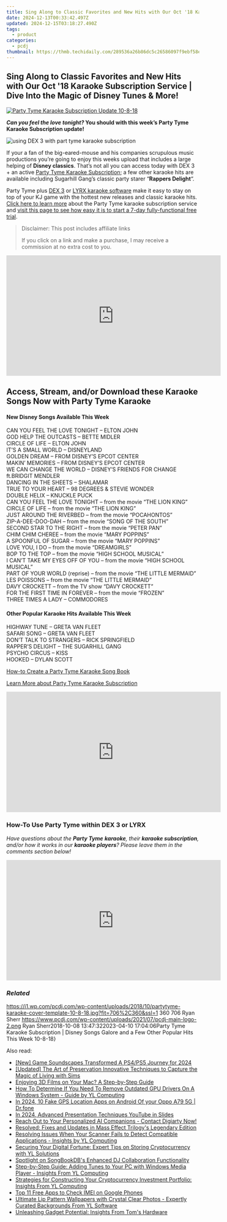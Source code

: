 ```yaml
---
title: Sing Along to Classic Favorites and New Hits with Our Oct '18 Karaoke Subscription Service | Dive Into the Magic of Disney Tunes & More!
date: 2024-12-13T00:33:42.497Z
updated: 2024-12-15T03:18:27.490Z
tags:
  - product
categories:
  - pcdj
thumbnail: https://thmb.techidaily.com/289536a26b86dc5c26586097f9ebf58e81d35aa537c61d20d15b54d1edc660b4.jpg
---
```


## Sing Along to Classic Favorites and New Hits with Our Oct '18 Karaoke Subscription Service | Dive Into the Magic of Disney Tunes & More!

[![Party Tyme Karaoke Subscription Update 10-8-18](https://i1.wp.com/pcdj.com/wp-content/uploads/2018/10/partytyme-karaoke-cover-template-10-8-18.jpg?resize=706%2C321&ssl=1)](https://i1.wp.com/pcdj.com/wp-content/uploads/2018/10/partytyme-karaoke-cover-template-10-8-18.jpg?fit=706%2C360&ssl=1 "Party Tyme Karaoke Subscription Update 10-8-18")

**_Can you feel the love tonight?_ You should with this week’s Party Tyme Karaoke Subscription update!**

![using DEX 3 with part tyme karaoke subscription](https://i1.wp.com/pcdj.com/wp-content/uploads/2018/10/43243395_10217932730167660_1694448779631001600_n.jpg?fit=300%2C225&ssl=1 "using DEX 3 with part tyme karaoke subscription")

If your a fan of the big-eared-mouse and his companies scrupulous music productions you’re going to enjoy this weeks upload that includes a large helping of **Disney classics**. That’s not all you can access today with DEX 3 + an active [Party Tyme Karaoke Subscription](https://tools.techidaily.com/pcdj/products/); a few other karaoke hits are available including Sugarhill Gang’s classic party starer “**Rappers Delight**“.

Party Tyme plus [DEX 3](https://tools.techidaily.com/pcdj/products/) or [LYRX karaoke software](http://www.lyrxkaraoke.com/) make it easy to stay on top of your KJ game with the hottest new releases and classic karaoke hits. [Click here to learn more](https://tools.techidaily.com/pcdj/products/) about the Party Tyme karaoke subscription service and [visit this page to see how easy it is to start a 7-day fully-functional free trial](https://tools.techidaily.com/pcdj/products/).

>  Disclaimer: This post includes affiliate links
>
>  If you click on a link and make a purchase, I may receive a commission at no extra cost to you.
>

<!-- affiliate ads begin -->
<iframe width="560" height="315" src="https://www.youtube.com/embed/UJJbj1vbzs8?si=X3zd8thLJKprfuEa" title="YouTube video player" frameborder="0" allow="accelerometer; autoplay; clipboard-write; encrypted-media; gyroscope; picture-in-picture; web-share" referrerpolicy="strict-origin-when-cross-origin" allowfullscreen></iframe>
<!-- affiliate ads end -->

## Access, Stream, and/or Download these Karaoke Songs Now with Party Tyme Karaoke

#### **New Disney Songs Available This Week**

CAN YOU FEEL THE LOVE TONIGHT – ELTON JOHN  
GOD HELP THE OUTCASTS – BETTE MIDLER  
CIRCLE OF LIFE – ELTON JOHN  
IT’S A SMALL WORLD – DISNEYLAND  
GOLDEN DREAM – FROM DISNEY’S EPCOT CENTER  
MAKIN’ MEMORIES – FROM DISNEY’S EPCOT CENTER  
WE CAN CHANGE THE WORLD – DISNEY’S FRIENDS FOR CHANGE ft.BRIDGIT MENDLER  
DANCING IN THE SHEETS – SHALAMAR  
TRUE TO YOUR HEART – 98 DEGREES & STEVIE WONDER  
DOUBLE HELIX – KNUCKLE PUCK  
CAN YOU FEEL THE LOVE TONIGHT – from the movie “THE LION KING”  
CIRCLE OF LIFE – from the movie “THE LION KING”  
JUST AROUND THE RIVERBED – from the movie “POCAHONTOS”  
ZIP-A-DEE-DOO-DAH – from the movie “SONG OF THE SOUTH”  
SECOND STAR TO THE RIGHT – from the movie “PETER PAN”  
CHIM CHIM CHEREE – from the movie “MARY POPPINS”  
A SPOONFUL OF SUGAR – from the movie “MARY POPPINS”  
LOVE YOU, I DO – from the movie “DREAMGIRLS”  
BOP TO THE TOP – from the movie “HIGH SCHOOL MUSICAL”  
I CAN’T TAKE MY EYES OFF OF YOU – from the movie “HIGH SCHOOL MUSICAL”  
PART OF YOUR WORLD (reprise) – from the movie “THE LITTLE MERMAID”  
LES POISSONS – from the movie “THE LITTLE MERMAID”  
DAVY CROCKETT – from the TV show “DAVY CROCKETT”  
FOR THE FIRST TIME IN FOREVER – from the movie “FROZEN”  
THREE TIMES A LADY – COMMODORES

#### **Other Popular Karaoke Hits Available This Week**

HIGHWAY TUNE – GRETA VAN FLEET  
SAFARI SONG – GRETA VAN FLEET  
DON’T TALK TO STRANGERS – RICK SPRINGFIELD  
RAPPER’S DELIGHT – THE SUGARHILL GANG  
PSYCHO CIRCUS – KISS  
HOOKED – DYLAN SCOTT

[How-to Create a Party Tyme Karaoke Song Book](https://tools.techidaily.com/pcdj/products/)

[Learn More about Party Tyme Karaoke Subscription](https://tools.techidaily.com/pcdj/products/)

<!-- affiliate ads begin -->
<iframe width="560" height="315" src="https://www.youtube.com/embed/S3Th6oa_isA?si=TTQ013BB9beUM4x6" title="YouTube video player" frameborder="0" allow="accelerometer; autoplay; clipboard-write; encrypted-media; gyroscope; picture-in-picture; web-share" referrerpolicy="strict-origin-when-cross-origin" allowfullscreen></iframe>
<!-- affiliate ads end -->

### How-To Use Party Tyme within DEX 3 or LYRX

_Have questions about the **Party Tyme** **karaoke**, their **karaoke subscription**, and/or how it works in our **karaoke players**?_ 
_Please leave them in the comments section below!_

<!-- affiliate ads begin -->
<iframe width="560" height="315" src="https://www.youtube.com/embed/X4q6gyaEojM?si=ImdFm6Zsr0azykqV" title="YouTube video player" frameborder="0" allow="accelerometer; autoplay; clipboard-write; encrypted-media; gyroscope; picture-in-picture; web-share" referrerpolicy="strict-origin-when-cross-origin" allowfullscreen></iframe>
<!-- affiliate ads end -->

### _Related_

https://i1.wp.com/pcdj.com/wp-content/uploads/2018/10/partytyme-karaoke-cover-template-10-8-18.jpg?fit=706%2C360&ssl=1 360 706 Ryan Sherr https://www.pcdj.com/wp-content/uploads/2021/07/pcdj-main-logo-2.png Ryan Sherr2018-10-08 13:47:322023-04-10 17:04:06Party Tyme Karaoke Subscription | Disney Songs Galore and a Few Other Popular Hits This Week 10-8-18}

<ins class="adsbygoogle"
     style="display:block"
     data-ad-format="autorelaxed"
     data-ad-client="ca-pub-7571918770474297"
     data-ad-slot="1223367746"></ins>

<ins class="adsbygoogle"
     style="display:block"
     data-ad-client="ca-pub-7571918770474297"
     data-ad-slot="8358498916"
     data-ad-format="auto"
     data-full-width-responsive="true"></ins>

<span class="atpl-alsoreadstyle">Also read:</span>
<div><ul>
<li><a href="https://article-tips.techidaily.com/new-game-soundscapes-transformed-a-ps4ps5-journey-for-2024/"><u>[New] Game Soundscapes Transformed A PS4/PS5 Journey for 2024</u></a></li>
<li><a href="https://digital-screen-recording.techidaily.com/updated-the-art-of-preservation-innovative-techniques-to-capture-the-magic-of-living-with-sims/"><u>[Updated] The Art of Preservation Innovative Techniques to Capture the Magic of Living with Sims</u></a></li>
<li><a href="https://solve-help.techidaily.com/enjoying-3d-films-on-your-mac-a-step-by-step-guide/"><u>Enjoying 3D Films on Your Mac? A Step-by-Step Guide</u></a></li>
<li><a href="https://win-hot.techidaily.com/how-to-determine-if-you-need-to-remove-outdated-gpu-drivers-on-a-windows-system-guide-by-yl-computing/"><u>How To Determine If You Need To Remove Outdated GPU Drivers On A Windows System - Guide by YL Computing</u></a></li>
<li><a href="https://android-location.techidaily.com/in-2024-10-fake-gps-location-apps-on-android-of-your-oppo-a79-5g-drfone-by-drfone-virtual/"><u>In 2024, 10 Fake GPS Location Apps on Android Of your Oppo A79 5G | Dr.fone</u></a></li>
<li><a href="https://youtube-sure.techidaily.com/24-advanced-presentation-techniques-youtube-in-slides/"><u>In 2024, Advanced Presentation Techniques YouTube in Slides</u></a></li>
<li><a href="https://dvd-bd.techidaily.com/reach-out-to-your-personalized-ai-companions-contact-digiarty-now/"><u>Reach Out to Your Personalized AI Companions - Contact Digiarty Now!</u></a></li>
<li><a href="https://ai-voice-clone.techidaily.com/resolved-fixes-and-updates-in-mass-effect-trilogys-legendary-edition/"><u>Resolved: Fixes and Updates in Mass Effect Trilogy's Legendary Edition</u></a></li>
<li><a href="https://win-hot.techidaily.com/resolving-issues-when-your-scanner-fails-to-detect-compatible-applications-insights-by-yl-computing/"><u>Resolving Issues When Your Scanner Fails to Detect Compatible Applications - Insights by YL Computing</u></a></li>
<li><a href="https://win-hot.techidaily.com/securing-your-digital-fortune-expert-tips-on-storing-cryptocurrency-with-yl-solutions/"><u>Securing Your Digital Fortune: Expert Tips on Storing Cryptocurrency with YL Solutions</u></a></li>
<li><a href="https://win-hot.techidaily.com/spotlight-on-songbookdbs-enhanced-dj-collaboration-functionality/"><u>Spotlight on SongBookDB's Enhanced DJ Collaboration Functionality</u></a></li>
<li><a href="https://win-hot.techidaily.com/step-by-step-guide-adding-tunes-to-your-pc-with-windows-media-player-insights-from-yl-computing/"><u>Step-by-Step Guide: Adding Tunes to Your PC with Windows Media Player - Insights From YL Computing</u></a></li>
<li><a href="https://win-hot.techidaily.com/strategies-for-constructing-your-cryptocurrency-investment-portfolio-insights-from-yl-computing/"><u>Strategies for Constructing Your Cryptocurrency Investment Portfolio: Insights From YL Computing</u></a></li>
<li><a href="https://sim-unlock.techidaily.com/top-11-free-apps-to-check-imei-on-google-phones-by-drfone-android/"><u>Top 11 Free Apps to Check IMEI on Google Phones</u></a></li>
<li><a href="https://win-hot.techidaily.com/ultimate-lip-pattern-wallpapers-with-crystal-clear-photos-expertly-curated-backgrounds-from-yl-software/"><u>Ultimate Lip Pattern Wallpapers with Crystal Clear Photos - Expertly Curated Backgrounds From YL Software</u></a></li>
<li><a href="https://hardware-tips.techidaily.com/unleashing-gadget-potential-insights-from-toms-hardware/"><u>Unleashing Gadget Potential: Insights From Tom's Hardware</u></a></li>
</ul></div>

